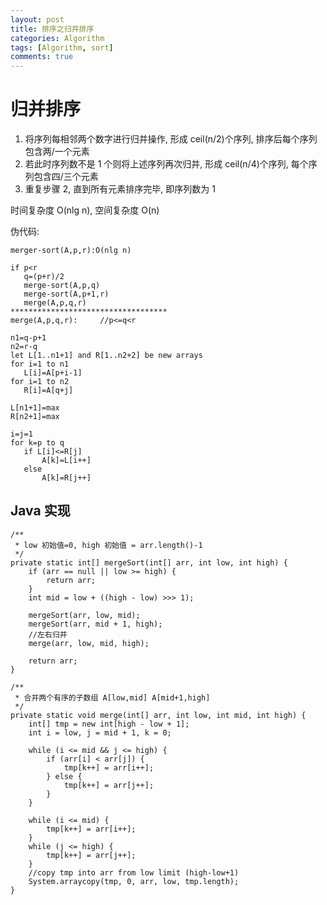 ```yaml
---
layout: post
title: 排序之归并排序
categories: Algorithm
tags: [Algorithm, sort]
comments: true
---
```



# 归并排序

1.  将序列每相邻两个数字进行归并操作, 形成 ceil(n/2)个序列, 排序后每个序列包含两/一个元素
2.  若此时序列数不是 1 个则将上述序列再次归并, 形成 ceil(n/4)个序列, 每个序列包含四/三个元素
3.  重复步骤 2, 直到所有元素排序完毕, 即序列数为 1

时间复杂度 O(nlg n), 空间复杂度 O(n)

伪代码:

    merger-sort(A,p,r):O(nlg n)
    
    if p<r
       q=(p+r)/2
       merge-sort(A,p,q)
       merge-sort(A,p+1,r)
       merge(A,p,q,r)
    ***********************************
    merge(A,p,q,r):     //p<=q<r
    
    n1=q-p+1
    n2=r-q
    let L[1..n1+1] and R[1..n2+2] be new arrays
    for i=1 to n1
       L[i]=A[p+i-1]
    for i=1 to n2
       R[i]=A[q+j]
    
    L[n1+1]=max
    R[n2+1]=max
    
    i=j=1
    for k=p to q
       if L[i]<=R[j]
           A[k]=L[i++]
       else
           A[k]=R[j++]


## Java 实现

    /**
     * low 初始值=0, high 初始值 = arr.length()-1
     */
    private static int[] mergeSort(int[] arr, int low, int high) {
        if (arr == null || low >= high) {
            return arr;
        }
        int mid = low + ((high - low) >>> 1);
    
        mergeSort(arr, low, mid);
        mergeSort(arr, mid + 1, high);
        //左右归并
        merge(arr, low, mid, high);
    
        return arr;
    }
    
    /**
     * 合并两个有序的子数组 A[low,mid] A[mid+1,high]
     */
    private static void merge(int[] arr, int low, int mid, int high) {
        int[] tmp = new int[high - low + 1];
        int i = low, j = mid + 1, k = 0;
    
        while (i <= mid && j <= high) {
            if (arr[i] < arr[j]) {
                tmp[k++] = arr[i++];
            } else {
                tmp[k++] = arr[j++];
            }
        }
    
        while (i <= mid) {
            tmp[k++] = arr[i++];
        }
        while (j <= high) {
            tmp[k++] = arr[j++];
        }
        //copy tmp into arr from low limit (high-low+1)
        System.arraycopy(tmp, 0, arr, low, tmp.length);
    }

